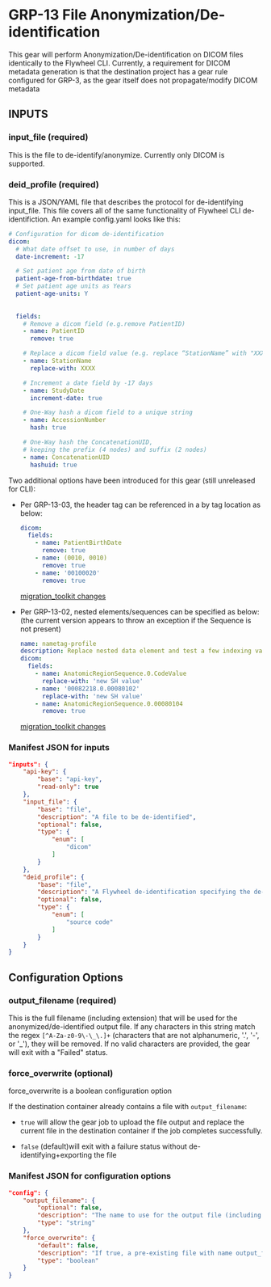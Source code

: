 # GRP-13 File Anonymization/De-identification
This gear will perform Anonymization/De-identification on DICOM files
identically to the Flywheel CLI. Currently, a requirement for DICOM 
metadata generation is that the destination project has a gear rule 
configured for GRP-3, as the gear itself does not propagate/modify 
DICOM metadata

## INPUTS
### input_file (required)
This is the file to de-identify/anonymize. Currently only DICOM is 
supported.

### deid_profile (required)
This is a JSON/YAML file that describes the protocol for de-identifying
input_file. This file covers all of the same functionality of Flywheel
CLI de-identifiction.
An example config.yaml looks like this:

``` yaml
# Configuration for dicom de-identification 
dicom:
  # What date offset to use, in number of days
  date-increment: -17

  # Set patient age from date of birth
  patient-age-from-birthdate: true
  # Set patient age units as Years
  patient-age-units: Y
   
 
  fields:
    # Remove a dicom field (e.g.remove PatientID)
    - name: PatientID
      remove: true

    # Replace a dicom field value (e.g. replace “StationName” with "XXXX")
    - name: StationName
      replace-with: XXXX

    # Increment a date field by -17 days
    - name: StudyDate
      increment-date: true

    # One-Way hash a dicom field to a unique string
    - name: AccessionNumber
      hash: true

    # One-Way hash the ConcatenationUID, 
    # keeping the prefix (4 nodes) and suffix (2 nodes)
    - name: ConcatenationUID
      hashuid: true
```

Two additional options have been introduced for this gear 
(still unreleased for CLI):

* Per GRP-13-03, the header tag can be referenced in a by tag location 
as below:

    ```yaml
    dicom:
      fields:
        - name: PatientBirthDate
          remove: true
        - name: (0010, 0010)
          remove: true
        - name: '00100020'
          remove: true
    ```
    
    [migration_toolkit changes](https://gitlab.com/flywheel-io/public/migration-toolkit/merge_requests/39)
   
    
* Per GRP-13-02, nested elements/sequences can be specified as below:
(the current version appears to throw an exception if the Sequence 
is not present)

    ``` yaml
    name: nametag-profile
    description: Replace nested data element and test a few indexing variants
    dicom:
      fields:
        - name: AnatomicRegionSequence.0.CodeValue
          replace-with: 'new SH value'
        - name: '00082218.0.00080102'
          replace-with: 'new SH value'
        - name: AnatomicRegionSequence.0.00080104
          remove: true
    
    ```
    [migration_toolkit changes](https://gitlab.com/flywheel-io/public/migration-toolkit/merge_requests/40/diffs) 

### Manifest JSON for inputs
``` json
"inputs": {
    "api-key": {
        "base": "api-key",
        "read-only": true
    },
    "input_file": {
        "base": "file",
        "description": "A file to be de-identified",
        "optional": false,
        "type": {
            "enum": [
                "dicom"
            ]
        }
    },
    "deid_profile": {
        "base": "file",
        "description": "A Flywheel de-identification specifying the de-identification actions to perform on input_file",
        "optional": false,
        "type": {
            "enum": [
                "source code"
            ]
        }
    }
}
```

## Configuration Options

### output_filename (required)
This is the full filename (including extension) that will be used for 
the anonymized/de-identified output file. If any characters in this 
string match the regex `[^A-Za-z0-9\-\_\.]+` (characters that are 
not alphanumeric, '.', '-', or '_'), they will be removed. If no valid 
characters are provided, the gear will exit with a "Failed" status.

### force_overwrite (optional)
force_overwrite is a boolean configuration option

If the destination container already contains a file with 
`output_filename`:

* `true` will allow the gear job  to upload the file output and 
replace the current file in the destination container if the job
completes successfully.


* `false` (default)will exit with a failure status without 
de-identifying+exporting the file

### Manifest JSON for configuration options
``` json
"config": {
    "output_filename": {
        "optional": false,
        "description": "The name to use for the output file (including extension). Cannot match the name of any file in gear destination container",
        "type": "string"
    },
    "force_overwrite": {
        "default": false,
        "description": "If true, a pre-existing file with name output_filename will be overwritten",
        "type": "boolean"
    }
}
```
